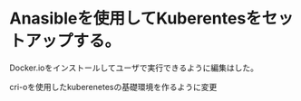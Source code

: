 # Anasibleを使用してKuberentesをセットアップする。

Docker.ioをインストールしてユーザで実行できるように編集はした。

cri-oを使用したkuberenetesの基礎環境を作るように変更